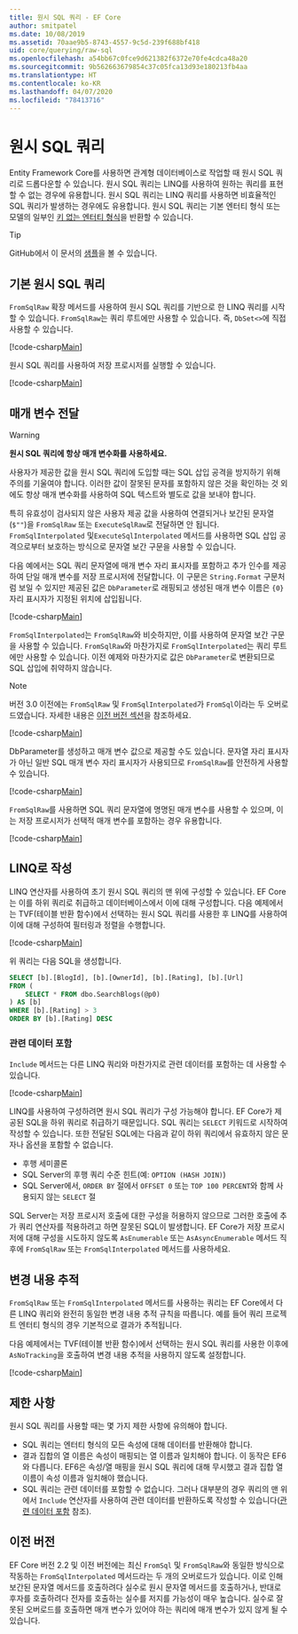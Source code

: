 ```yaml
---
title: 원시 SQL 쿼리 - EF Core
author: smitpatel
ms.date: 10/08/2019
ms.assetid: 70aae9b5-8743-4557-9c5d-239f688bf418
uid: core/querying/raw-sql
ms.openlocfilehash: a54bb67c0fce9d621382f6372e70fe4cdca48a20
ms.sourcegitcommit: 9b562663679854c37c05fca13d93e180213fb4aa
ms.translationtype: HT
ms.contentlocale: ko-KR
ms.lasthandoff: 04/07/2020
ms.locfileid: "78413716"
---
```

# <a name="raw-sql-queries"></a>원시 SQL 쿼리

Entity Framework Core를 사용하면 관계형 데이터베이스로 작업할 때 원시 SQL 쿼리로 드롭다운할 수 있습니다. 원시 SQL 쿼리는 LINQ를 사용하여 원하는 쿼리를 표현할 수 없는 경우에 유용합니다. 원시 SQL 쿼리는 LINQ 쿼리를 사용하면 비효율적인 SQL 쿼리가 발생하는 경우에도 유용합니다. 원시 SQL 쿼리는 기본 엔터티 형식 또는 모델의 일부인 [키 없는 엔터티 형식](xref:core/modeling/keyless-entity-types)을 반환할 수 있습니다.

> [!TIP]  
> GitHub에서 이 문서의 [샘플](https://github.com/dotnet/EntityFramework.Docs/tree/master/samples/core/Querying/)을 볼 수 있습니다.

## <a name="basic-raw-sql-queries"></a>기본 원시 SQL 쿼리

`FromSqlRaw` 확장 메서드를 사용하여 원시 SQL 쿼리를 기반으로 한 LINQ 쿼리를 시작할 수 있습니다. `FromSqlRaw`는 쿼리 루트에만 사용할 수 있습니다. 즉, `DbSet<>`에 직접 사용할 수 있습니다.

[!code-csharp[Main](../../../samples/core/Querying/RawSQL/Sample.cs#FromSqlRaw)]

원시 SQL 쿼리를 사용하여 저장 프로시저를 실행할 수 있습니다.

[!code-csharp[Main](../../../samples/core/Querying/RawSQL/Sample.cs#FromSqlRawStoredProcedure)]

## <a name="passing-parameters"></a>매개 변수 전달

> [!WARNING]
> **원시 SQL 쿼리에 항상 매개 변수화를 사용하세요.**
>
> 사용자가 제공한 값을 원시 SQL 쿼리에 도입할 때는 SQL 삽입 공격을 방지하기 위해 주의를 기울여야 합니다. 이러한 값이 잘못된 문자를 포함하지 않은 것을 확인하는 것 외에도 항상 매개 변수화를 사용하여 SQL 텍스트와 별도로 값을 보내야 합니다.
>
> 특히 유효성이 검사되지 않은 사용자 제공 값을 사용하여 연결되거나 보간된 문자열(`$""`)을 `FromSqlRaw` 또는 `ExecuteSqlRaw`로 전달하면 안 됩니다. `FromSqlInterpolated` 및`ExecuteSqlInterpolated` 메서드를 사용하면 SQL 삽입 공격으로부터 보호하는 방식으로 문자열 보간 구문을 사용할 수 있습니다.

다음 예에서는 SQL 쿼리 문자열에 매개 변수 자리 표시자를 포함하고 추가 인수를 제공하여 단일 매개 변수를 저장 프로시저에 전달합니다. 이 구문은 `String.Format` 구문처럼 보일 수 있지만 제공된 값은 `DbParameter`로 래핑되고 생성된 매개 변수 이름은 `{0}` 자리 표시자가 지정된 위치에 삽입됩니다.

[!code-csharp[Main](../../../samples/core/Querying/RawSQL/Sample.cs#FromSqlRawStoredProcedureParameter)]

`FromSqlInterpolated`는 `FromSqlRaw`와 비슷하지만, 이를 사용하여 문자열 보간 구문을 사용할 수 있습니다. `FromSqlRaw`와 마찬가지로 `FromSqlInterpolated`는 쿼리 루트에만 사용할 수 있습니다. 이전 예제와 마찬가지로 값은 `DbParameter`로 변환되므로 SQL 삽입에 취약하지 않습니다.

> [!NOTE]
> 버전 3.0 이전에는 `FromSqlRaw` 및 `FromSqlInterpolated`가 `FromSql`이라는 두 오버로드였습니다. 자세한 내용은 [이전 버전 섹션](#previous-versions)을 참조하세요.

[!code-csharp[Main](../../../samples/core/Querying/RawSQL/Sample.cs#FromSqlInterpolatedStoredProcedureParameter)]

DbParameter를 생성하고 매개 변수 값으로 제공할 수도 있습니다. 문자열 자리 표시자가 아닌 일반 SQL 매개 변수 자리 표시자가 사용되므로 `FromSqlRaw`를 안전하게 사용할 수 있습니다.

[!code-csharp[Main](../../../samples/core/Querying/RawSQL/Sample.cs#FromSqlRawStoredProcedureSqlParameter)]

`FromSqlRaw`를 사용하면 SQL 쿼리 문자열에 명명된 매개 변수를 사용할 수 있으며, 이는 저장 프로시저가 선택적 매개 변수를 포함하는 경우 유용합니다.

[!code-csharp[Main](../../../samples/core/Querying/RawSQL/Sample.cs#FromSqlRawStoredProcedureNamedSqlParameter)]

## <a name="composing-with-linq"></a>LINQ로 작성

LINQ 연산자를 사용하여 초기 원시 SQL 쿼리의 맨 위에 구성할 수 있습니다. EF Core는 이를 하위 쿼리로 취급하고 데이터베이스에서 이에 대해 구성합니다. 다음 예제에서는 TVF(테이블 반환 함수)에서 선택하는 원시 SQL 쿼리를 사용한 후 LINQ를 사용하여 이에 대해 구성하여 필터링과 정렬을 수행합니다.

[!code-csharp[Main](../../../samples/core/Querying/RawSQL/Sample.cs#FromSqlInterpolatedComposed)]

위 쿼리는 다음 SQL을 생성합니다.

```sql
SELECT [b].[BlogId], [b].[OwnerId], [b].[Rating], [b].[Url]
FROM (
    SELECT * FROM dbo.SearchBlogs(@p0)
) AS [b]
WHERE [b].[Rating] > 3
ORDER BY [b].[Rating] DESC
```

### <a name="including-related-data"></a>관련 데이터 포함

`Include` 메서드는 다른 LINQ 쿼리와 마찬가지로 관련 데이터를 포함하는 데 사용할 수 있습니다.

[!code-csharp[Main](../../../samples/core/Querying/RawSQL/Sample.cs#FromSqlInterpolatedInclude)]

LINQ를 사용하여 구성하려면 원시 SQL 쿼리가 구성 가능해야 합니다. EF Core가 제공된 SQL을 하위 쿼리로 취급하기 때문입니다. SQL 쿼리는 `SELECT` 키워드로 시작하여 작성할 수 있습니다. 또한 전달된 SQL에는 다음과 같이 하위 쿼리에서 유효하지 않은 문자나 옵션을 포함할 수 없습니다.

- 후행 세미콜론
- SQL Server의 후행 쿼리 수준 힌트(예: `OPTION (HASH JOIN)`)
- SQL Server에서, `ORDER BY` 절에서 `OFFSET 0` 또는 `TOP 100 PERCENT`와 함께 사용되지 않는 `SELECT` 절

SQL Server는 저장 프로시저 호출에 대한 구성을 허용하지 않으므로 그러한 호출에 추가 쿼리 연산자를 적용하려고 하면 잘못된 SQL이 발생합니다. EF Core가 저장 프로시저에 대해 구성을 시도하지 않도록 `AsEnumerable` 또는 `AsAsyncEnumerable` 메서드 직후에 `FromSqlRaw` 또는 `FromSqlInterpolated` 메서드를 사용하세요.

## <a name="change-tracking"></a>변경 내용 추적

`FromSqlRaw` 또는 `FromSqlInterpolated` 메서드를 사용하는 쿼리는 EF Core에서 다른 LINQ 쿼리와 완전히 동일한 변경 내용 추적 규칙을 따릅니다. 예를 들어 쿼리 프로젝트 엔터티 형식의 경우 기본적으로 결과가 추적됩니다.

다음 예제에서는 TVF(테이블 반환 함수)에서 선택하는 원시 SQL 쿼리를 사용한 이후에 `AsNoTracking`을 호출하여 변경 내용 추적을 사용하지 않도록 설정합니다.

[!code-csharp[Main](../../../samples/core/Querying/RawSQL/Sample.cs#FromSqlInterpolatedAsNoTracking)]

## <a name="limitations"></a>제한 사항

원시 SQL 쿼리를 사용할 때는 몇 가지 제한 사항에 유의해야 합니다.

- SQL 쿼리는 엔터티 형식의 모든 속성에 대해 데이터를 반환해야 합니다.
- 결과 집합의 열 이름은 속성이 매핑되는 열 이름과 일치해야 합니다. 이 동작은 EF6와 다릅니다. EF6은 속성/열 매핑을 원시 SQL 쿼리에 대해 무시했고 결과 집합 열 이름이 속성 이름과 일치해야 했습니다.
- SQL 쿼리는 관련 데이터를 포함할 수 없습니다. 그러나 대부분의 경우 쿼리의 맨 위에서 `Include` 연산자를 사용하여 관련 데이터를 반환하도록 작성할 수 있습니다([관련 데이터 포함](#including-related-data) 참조).

## <a name="previous-versions"></a>이전 버전

EF Core 버전 2.2 및 이전 버전에는 최신 `FromSql` 및 `FromSqlRaw`와 동일한 방식으로 작동하는 `FromSqlInterpolated` 메서드라는 두 개의 오버로드가 있습니다. 이로 인해 보간된 문자열 메서드를 호출하려다 실수로 원시 문자열 메서드를 호출하거나, 반대로 후자를 호출하려다 전자를 호출하는 실수를 저지를 가능성이 매우 높습니다. 실수로 잘못된 오버로드를 호출하면 매개 변수가 있어야 하는 쿼리에 매개 변수가 있지 않게 될 수 있습니다.
